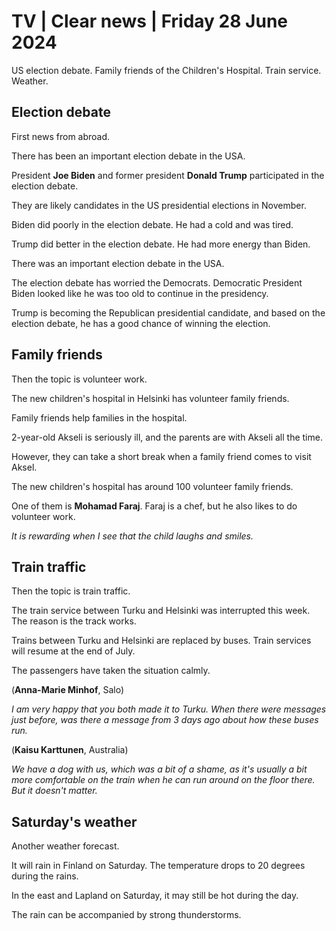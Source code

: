 # TV \| Clear news \| Friday 28 June 2024

US election debate. Family friends of the Children's Hospital. Train service. Weather.

## Election debate

First news from abroad.

There has been an important election debate in the USA.

President **Joe Biden** and former president **Donald Trump** participated in the election debate.

They are likely candidates in the US presidential elections in November.

Biden did poorly in the election debate. He had a cold and was tired.

Trump did better in the election debate. He had more energy than Biden.

There was an important election debate in the USA.

The election debate has worried the Democrats. Democratic President Biden looked like he was too old to continue in the presidency.

Trump is becoming the Republican presidential candidate, and based on the election debate, he has a good chance of winning the election.

## Family friends

Then the topic is volunteer work.

The new children's hospital in Helsinki has volunteer family friends.

Family friends help families in the hospital.

2-year-old Akseli is seriously ill, and the parents are with Akseli all the time.

However, they can take a short break when a family friend comes to visit Aksel.

The new children's hospital has around 100 volunteer family friends.

One of them is **Mohamad Faraj**. Faraj is a chef, but he also likes to do volunteer work.

*It is rewarding when I see that the child laughs and smiles.*

## Train traffic

Then the topic is train traffic.

The train service between Turku and Helsinki was interrupted this week. The reason is the track works.

Trains between Turku and Helsinki are replaced by buses. Train services will resume at the end of July.

The passengers have taken the situation calmly.

(**Anna-Marie Minhof**, Salo)

*I am very happy that you both made it to Turku. When there were messages just before, was there a message from 3 days ago about how these buses run.*

(**Kaisu Karttunen**, Australia)

*We have a dog with us, which was a bit of a shame, as it's usually a bit more comfortable on the train when he can run around on the floor there. But it doesn't matter.*

## Saturday's weather

Another weather forecast.

It will rain in Finland on Saturday. The temperature drops to 20 degrees during the rains.

In the east and Lapland on Saturday, it may still be hot during the day.

The rain can be accompanied by strong thunderstorms.

